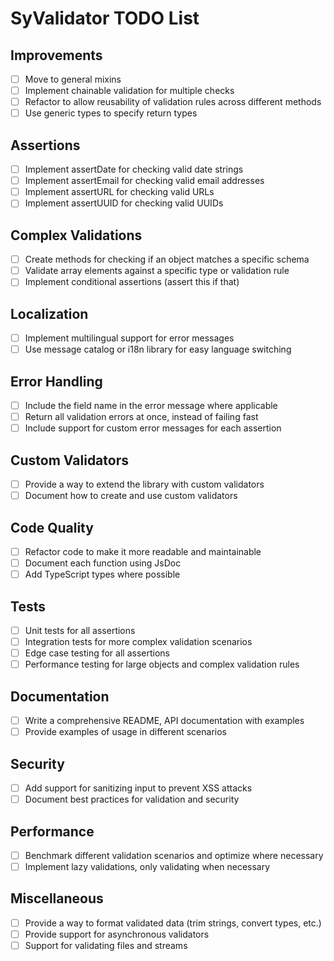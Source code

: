 # SyValidator TODO List

## Improvements

- [ ] Move to general mixins
- [ ] Implement chainable validation for multiple checks
- [ ] Refactor to allow reusability of validation rules across different methods
- [ ] Use generic types to specify return types

## Assertions

- [ ] Implement assertDate for checking valid date strings
- [ ] Implement assertEmail for checking valid email addresses
- [ ] Implement assertURL for checking valid URLs
- [ ] Implement assertUUID for checking valid UUIDs

## Complex Validations

- [ ] Create methods for checking if an object matches a specific schema
- [ ] Validate array elements against a specific type or validation rule
- [ ] Implement conditional assertions (assert this if that)

## Localization

- [ ] Implement multilingual support for error messages
- [ ] Use message catalog or i18n library for easy language switching

## Error Handling

- [ ] Include the field name in the error message where applicable
- [ ] Return all validation errors at once, instead of failing fast
- [ ] Include support for custom error messages for each assertion

## Custom Validators

- [ ] Provide a way to extend the library with custom validators
- [ ] Document how to create and use custom validators

## Code Quality

- [ ] Refactor code to make it more readable and maintainable
- [ ] Document each function using JsDoc
- [ ] Add TypeScript types where possible

## Tests

- [ ] Unit tests for all assertions
- [ ] Integration tests for more complex validation scenarios
- [ ] Edge case testing for all assertions
- [ ] Performance testing for large objects and complex validation rules

## Documentation

- [ ] Write a comprehensive README, API documentation with examples
- [ ] Provide examples of usage in different scenarios

## Security

- [ ] Add support for sanitizing input to prevent XSS attacks
- [ ] Document best practices for validation and security

## Performance

- [ ] Benchmark different validation scenarios and optimize where necessary
- [ ] Implement lazy validations, only validating when necessary

## Miscellaneous

- [ ] Provide a way to format validated data (trim strings, convert types, etc.)
- [ ] Provide support for asynchronous validators
- [ ] Support for validating files and streams

